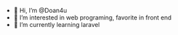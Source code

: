 - 👋 Hi, I’m @Doan4u
- 👀 I’m interested in web programing, favorite in front end
- 🌱 I’m currently learning laravel

<!---
Doan4u/Doan4u is a ✨ special ✨ repository because its `README.md` (this file) appears on your GitHub profile.
You can click the Preview link to take a look at your changes.
--->
